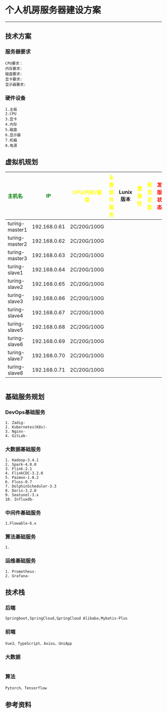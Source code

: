 
# 个人机房服务器建设方案

---

## 技术方案
### 服务器要求
```.text
CPU要求：
内存要求:
磁盘要求:
显卡要求:
显示器要求:
```

### 硬件设备
```.text
1.主板
2.CPU
3.显卡
4.内存
5.磁盘
6.显示器
7.机箱
8.电源
```

## 虚拟机规划

| <font color="Green">主机名</font> | <font color="Green">IP</font> | <font color="Yellow">CPU/内存/磁盘</font> | <font color="Yellow">主要组件服务</font> | Lunix版本 | <font color="Yellow">重要性</font> | <font color="Yellow">是否发版</font> | <font color="Red">发版状态</font> |                  备注                  |
|:-------------------------------|:-----------------------------:|:-------------------------------------:|:----------------------------------:|:-------------:|:-------------------------------:|:--------------------------------:|:-----------------------------:|:------------------------------------:|
| turing-master1                 |         192.168.0.61          |                  2C/20G/100G                   |                          |             |                               |                               |                             |  |
| turing-master2                 |         192.168.0.62          |                  2C/20G/100G                   |                          |             |                               |                               |                             |  |
| turing-master3                 |         192.168.0.63          |                  2C/20G/100G                   |                          |             |                               |                               |                             |  |
| turing-slave1                  |         192.168.0.64          |                  2C/20G/100G                   |                          |             |                               |                               |                             |  |
| turing-slave2                  |         192.168.0.65          |                  2C/20G/100G                   |                          |             |                               |                               |                             |  |
| turing-slave3                  |         192.168.0.66          |                  2C/20G/100G                   |                          |             |                               |                               |                             |  |
| turing-slave4                  |         192.168.0.67          |                  2C/20G/100G                   |                          |             |                               |                               |                             |  |
| turing-slave5                  |         192.168.0.68          |                  2C/20G/100G                   |                          |             |                               |                               |                             |  |
| turing-slave6                  |         192.168.0.69          |                  2C/20G/100G                   |                          |             |                               |                               |                             |  |
| turing-slave7                  |         192.168.0.70          |                  2C/20G/100G                   |                          |             |                               |                               |                             |  |
| turing-slave8                  |         192.168.0.71          |                  2C/20G/100G                   |                          |             |                               |                               |                             |  |

```.text

```

## 基础服务规划
### DevOps基础服务
```.text
1. Zadig-
2. Kubernetes(K8s)- 
3. Nginx-
4. GitLab-
```

### 大数据基础服务
```.text
1. Hadoop-3.4.1
2. Spark-4.0.0
3. Flink-2.1
4. FlinkCDC-3.2.0
5. Paimon-1.0.2    
6. Fluss-0.7
7. DolphinScheduler-3.3
8. Doris-3.2.0   
9. Seatunel-3.x 
10. Influxdb-   
```

### 中间件基础服务
```.text
1.Flowable-6.x 
```

### 算法基础服务
```.text
1. 
```

### 运维基础服务
```.text
1. Prometheus-
2. Grafana-
```


## 技术栈
### 后端
```.text
Springboot,SpringCloud,SpringCloud Alibaba,Mybatis-Plus
```
### 前端
```.text
Vue3、TypeScript、Axios、UniApp
```
### 大数据
```.text

```
### 算法
```.text
Pytorch、Tensorflow
```







## 参考资料
